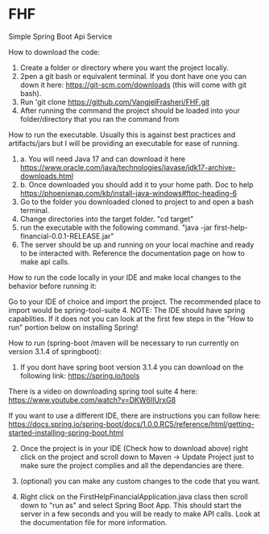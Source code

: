 # FHF
Simple Spring Boot Api Service

How to download the code:
1. Create a folder or directory where you want the project locally.
2. 2pen a git bash or equivalent terminal. If you dont have one you can down it here: https://git-scm.com/downloads (this will come with git bash).
3. Run 'git clone https://github.com/VangjelFrasheri/FHF.git
4. After running the command the project should be loaded into your folder/directory that you ran the command from


How to run the executable. Usually this is against best practices and artifacts/jars but I will be providing an executable for ease of running. 

1. a. You will need Java 17 and can download it here https://www.oracle.com/java/technologies/javase/jdk17-archive-downloads.html
1. b. Once downloaded you should add it to your home path. Doc to help https://phoenixnap.com/kb/install-java-windows#ftoc-heading-6
1. Go to the folder you downloaded cloned to project to and open a bash terminal.
2. Change directories into the target folder. "cd target"
3. run the executable with the following command. "java -jar first-help-financial-0.0.1-RELEASE.jar"
4. The server should be up and running on your local machine and ready to be interacted with. Reference the documentation page on how to make api calls.




How to run the code locally in your IDE and make local changes to the behavior before running it:

 Go to your IDE of choice and import the project. The recommended place to import would be spring-tool-suite 4.
 NOTE: The IDE should have spring capablities. If it does not you can look at the first few steps in the "How to run" portion below on installing Spring!


How to run (spring-boot /maven will be necessary to run currently on version 3.1.4 of springboot):
1. If you dont have spring boot version 3.1.4 you can download on the following link: https://spring.io/tools

There is a video on downloading spring tool suite 4 here: https://www.youtube.com/watch?v=DKW6IlUrxG8

If you want to use a different IDE, there are instructions you can follow here: https://docs.spring.io/spring-boot/docs/1.0.0.RC5/reference/html/getting-started-installing-spring-boot.html

2. Once the project is in your IDE (Check how to download above) right click on the project and scroll down to Maven -> Update Project just to make sure the project complies and all the dependancies are there.


3. (optional) you can make any custom changes to the code that you want.

4. Right click on the FirstHelpFinancialApplication.java class then scroll down to "run as" and select Spring Boot App. This should start the server in a few seconds and you will be ready to make API calls. Look at the documentation file for more information.

 

